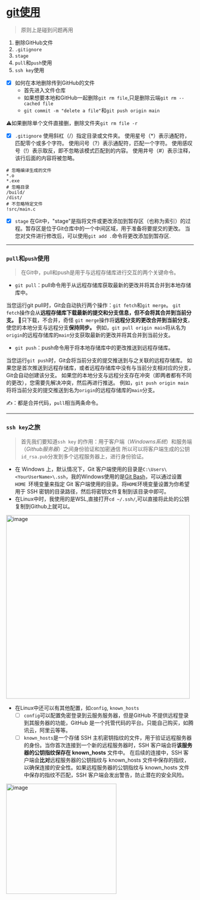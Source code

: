 # [git使用](https://github.com/dululu/notes/issues/30)

> 原则上是碰到问题再用

1. 删除GitHub文件
2. `.gitignore`
3. `stage`
4. `pull`和`push`使用
5. `ssh key`使用

- [x] 如何在本地删除传到GitHub的文件
    - 首先进入文件仓库
    - 如果想要本地和GitHub一起删除`git rm file`,只是删除云端`git rm --cached file`
    - `git commit -m "delete a file"`和`git push origin main`
    
⚠️如果删除单个文件直接删，删除文件夹`git rm file -r`

- [x] `.gitignore`
使用斜杠（/）指定目录或文件夹。
使用星号（*）表示通配符，匹配零个或多个字符。
使用问号（?）表示通配符，匹配一个字符。
使用感叹号（!）表示取反，即不忽略该模式匹配到的内容。
使用井号（#）表示注释，该行后面的内容将被忽略。
```
# 忽略编译生成的文件
*.o
*.exe
# 忽略目录
/build/
/dist/
# 不忽略特定文件
!src/main.c
```

- [x] `stage`
在Git中，"stage"是指将文件或更改添加到暂存区（也称为索引）的过程。暂存区是位于Git仓库中的一个中间区域，用于准备将要提交的更改。
当您对文件进行修改后，可以使用`git add .`命令将更改添加到暂存区.

---

### `pull`和`push`使用
> 在Git中，pull和push是用于与远程存储库进行交互的两个关键命令。
- `git pull`：pull命令用于从远程存储库获取最新的更改并将其合并到本地存储库中。

当您运行git pull时，Git会自动执行两个操作：`git fetch`和`git merge`。
`git fetch`操作会从**远程存储库下载最新的提交和分支信息，但不会将其合并到当前分支。** 🤔只下载，不合并，奇怪
`git merge`操作将**远程分支的更改合并到当前分支**，使您的本地分支与远程分支**保持同步。**
例如，`git pull origin main`将从名为`origin`的远程存储库的`main`分支获取最新的更改并将其合并到当前分支。

- `git push`：push命令用于将本地存储库中的更改推送到远程存储库。

当您运行`git push`时，Git会将当前分支的提交推送到与之关联的远程存储库。
如果您是首次推送到远程存储库，或者远程存储库中没有与当前分支相对应的分支，Git会自动创建该分支。
如果您的本地分支与远程分支存在冲突（即两者都有不同的更改），您需要先解决冲突，然后再进行推送。
例如，`git push origin main`将将当前分支的提交推送到名为`origin`的远程存储库的`main`分支。

✍️：都是合并代码，`pull`相当两条命令。


---

### `ssh key`之旅

> 首先我们要知道`ssh key` 的作用：用于客户端（_Windowns系统_）和服务端（_Github服务器_）之间身份验证和加密通信
所以可以将客户端生成的公钥`id_rsa.pub`分发到多个远程服务器上，进行身份验证。 

-  在 Windows 上，默认情况下，Git 客户端使用的目录是`C:\Users\<YourUserName>\.ssh`，我的Windows使用的是[Git Bash](https://gitforwindows.org/)，可以通过设置 `HOME `环境变量来指定 Git 客户端使用的目录。将` HOME `环境变量设置为你希望用于 SSH 密钥的目录路径，然后将密钥文件复制到该目录中即可。
- 在Linux中时，我使用的是WSL,直接打开`cd ~/.ssh/`,可以直接将此处的公钥复制到Github上就可以。
<img width="493" alt="image" src="https://github.com/dululu/notes/assets/64392262/828a20e6-e399-4413-ae0d-a0237edc6af0">

   
   - 在Linux中还可以有其他配置，如`config`, `known_hosts`
      - [ ] `config`可以配置免密登录到云服务服务器，但是GitHub 不提供远程登录到其服务器的功能，GitHub 是一个托管代码的平台。只能自己购买，如腾讯云，阿里云等等。
      - [ ] `known_hosts`是一个存储 SSH 主机密钥指纹的文件，用于验证远程服务器的身份。当你首次连接到一个新的远程服务器时，SSH 客户端会将**该服务器的公钥指纹保存在 known_hosts** 文件中。
在后续的连接中，SSH 客户端会**比对**远程服务器的公钥指纹与 known_hosts 文件中保存的指纹，以确保连接的安全性。如果远程服务器的公钥指纹与 known_hosts 文件中保存的指纹不匹配，SSH 客户端会发出警告，防止潜在的安全风险。
<img width="296" alt="image" src="https://github.com/dululu/notes/assets/64392262/282ce647-b610-47d3-9e91-cd60ee241860">



